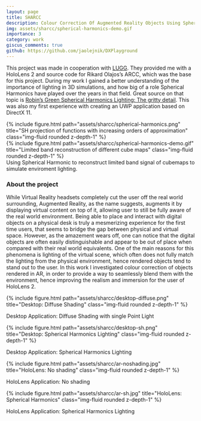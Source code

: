 ```yaml
---
layout: page
title: SHARCC 
description: Colour Correction Of Augmented Reality Objects Using Spherical Harmonics Lighting  
img: assets/sharcc/spherical-harmonics-demo.gif
importance: 3
category: work 
giscus_comments: true
github: https://github.com/jaolejnik/DXPlayground
---
```


This project was made in cooperation with [LUGG](https://graphics.cs.lth.se/). They provided me with a HoloLens 2 and source code for Rikard Olajos’s ARCC, which was the base for this project. During my work I gained a better understanding of the importance of lighting in 3D simulations, and how big of a role Spherical Harmonics have played over the years in that field. Great source on that topic is [Robin’s Green Spherical Harmonics Lighting: The gritty detail](https://www.cse.chalmers.se/~uffe/xjobb/Readings/GlobalIllumination/Spherical%20Harmonic%20Lighting%20-%20the%20gritty%20details.pdf). This was also my first experience with creating an UWP application based on DirectX 11.

<div class="row justify-content-sm-center">
    <div class="col-sm-8 mt-3 mt-md-0">
        {% include figure.html path="assets/sharcc/spherical-harmonics.png" title="SH projection of functions with increasing orders of approximation" class="img-fluid rounded z-depth-1" %}
    </div>
    <div class="col-sm-4 mt-3 mt-md-0">
        {% include figure.html path="assets/sharcc/spherical-harmonics-demo.gif" title="Limited band reconstruction of different cube maps" class="img-fluid rounded z-depth-1" %}
    </div>
</div>
<div class="caption">
    Using Spherical Harmonic to reconstruct limited band signal of cubemaps to simulate enviroment lighting.
</div>

### About the project 
While Virtual Reality headsets completely cut the user off the real world surrounding, Augmented Reality, as the name suggests, augments it by displaying virtual content on top of it, allowing user to still be fully aware of the real world environment. Being able to place and interact with digital objects on a physical desk is truly a mesmerizing experience for the first time users, that seems to bridge the gap between physical and virtual space. However, as the amazement wears off, one can notice that the digital objects are often easily distinguishable and appear to be out of place when compared with their real world equivalents. One of the main reasons for this phenomena is lighting of the virtual scene, which often does not fully match the lighting from the physical environment, hence rendered objects tend to stand out to the user. In this work I investigated colour correction of objects rendered in AR, in order to provide a way to seamlessly blend them with the environment, hence improving the realism and immersion for the user of HoloLens 2.
 
{% include figure.html path="assets/sharcc/desktop-diffuse.png" title="Desktop: Diffuse Shading" class="img-fluid rounded z-depth-1" %}
<div class="caption">
   Desktop Application: Diffuse Shading with single Point Light 
</div>

{% include figure.html path="assets/sharcc/desktop-sh.png" title="Desktop: Spherical Harmonics Lighting" class="img-fluid rounded z-depth-1" %}
<div class="caption">
   Desktop Application: Spherical Harmonics Lighting 
</div>

{% include figure.html path="assets/sharcc/ar-noshading.jpg" title="HoloLens: No shading" class="img-fluid rounded z-depth-1" %}
<div class="caption">
   HoloLens Application: No shading 
</div>

{% include figure.html path="assets/sharcc/ar-sh.jpg" title="HoloLens: Spherical Harmonics" class="img-fluid rounded z-depth-1" %}
<div class="caption">
   HoloLens Application: Spherical Harmonics Lighting 
</div>
